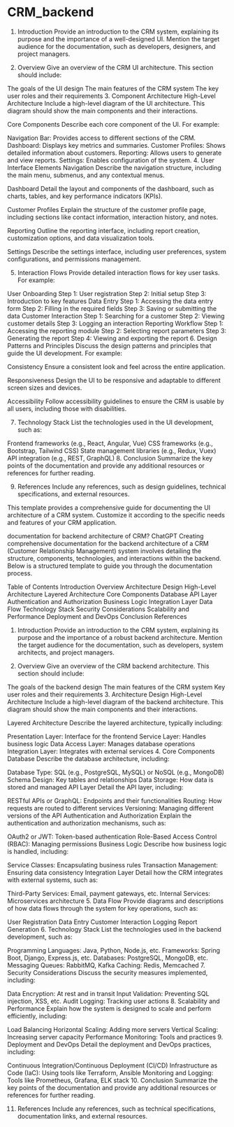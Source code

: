 # CRM_backend

1. Introduction
Provide an introduction to the CRM system, explaining its purpose and the importance of a well-designed UI. Mention the target audience for the documentation, such as developers, designers, and project managers.

2. Overview
Give an overview of the CRM UI architecture. This section should include:

The goals of the UI design
The main features of the CRM system
The key user roles and their requirements
3. Component Architecture
High-Level Architecture
Include a high-level diagram of the UI architecture. This diagram should show the main components and their interactions.

Core Components
Describe each core component of the UI. For example:

Navigation Bar: Provides access to different sections of the CRM.
Dashboard: Displays key metrics and summaries.
Customer Profiles: Shows detailed information about customers.
Reporting: Allows users to generate and view reports.
Settings: Enables configuration of the system.
4. User Interface Elements
Navigation
Describe the navigation structure, including the main menu, submenus, and any contextual menus.

Dashboard
Detail the layout and components of the dashboard, such as charts, tables, and key performance indicators (KPIs).

Customer Profiles
Explain the structure of the customer profile page, including sections like contact information, interaction history, and notes.

Reporting
Outline the reporting interface, including report creation, customization options, and data visualization tools.

Settings
Describe the settings interface, including user preferences, system configurations, and permissions management.

5. Interaction Flows
Provide detailed interaction flows for key user tasks. For example:

User Onboarding
Step 1: User registration
Step 2: Initial setup
Step 3: Introduction to key features
Data Entry
Step 1: Accessing the data entry form
Step 2: Filling in the required fields
Step 3: Saving or submitting the data
Customer Interaction
Step 1: Searching for a customer
Step 2: Viewing customer details
Step 3: Logging an interaction
Reporting Workflow
Step 1: Accessing the reporting module
Step 2: Selecting report parameters
Step 3: Generating the report
Step 4: Viewing and exporting the report
6. Design Patterns and Principles
Discuss the design patterns and principles that guide the UI development. For example:

Consistency
Ensure a consistent look and feel across the entire application.

Responsiveness
Design the UI to be responsive and adaptable to different screen sizes and devices.

Accessibility
Follow accessibility guidelines to ensure the CRM is usable by all users, including those with disabilities.

7. Technology Stack
List the technologies used in the UI development, such as:

Frontend frameworks (e.g., React, Angular, Vue)
CSS frameworks (e.g., Bootstrap, Tailwind CSS)
State management libraries (e.g., Redux, Vuex)
API integration (e.g., REST, GraphQL)
8. Conclusion
Summarize the key points of the documentation and provide any additional resources or references for further reading.

9. References
Include any references, such as design guidelines, technical specifications, and external resources.

This template provides a comprehensive guide for documenting the UI architecture of a CRM system. Customize it according to the specific needs and features of your CRM application.

documentation for backend architecture of CRM?
ChatGPT
Creating comprehensive documentation for the backend architecture of a CRM (Customer Relationship Management) system involves detailing the structure, components, technologies, and interactions within the backend. Below is a structured template to guide you through the documentation process.

Table of Contents
Introduction
Overview
Architecture Design
High-Level Architecture
Layered Architecture
Core Components
Database
API Layer
Authentication and Authorization
Business Logic
Integration Layer
Data Flow
Technology Stack
Security Considerations
Scalability and Performance
Deployment and DevOps
Conclusion
References
1. Introduction
Provide an introduction to the CRM system, explaining its purpose and the importance of a robust backend architecture. Mention the target audience for the documentation, such as developers, system architects, and project managers.

2. Overview
Give an overview of the CRM backend architecture. This section should include:

The goals of the backend design
The main features of the CRM system
Key user roles and their requirements
3. Architecture Design
High-Level Architecture
Include a high-level diagram of the backend architecture. This diagram should show the main components and their interactions.

Layered Architecture
Describe the layered architecture, typically including:

Presentation Layer: Interface for the frontend
Service Layer: Handles business logic
Data Access Layer: Manages database operations
Integration Layer: Integrates with external services
4. Core Components
Database
Describe the database architecture, including:

Database Type: SQL (e.g., PostgreSQL, MySQL) or NoSQL (e.g., MongoDB)
Schema Design: Key tables and relationships
Data Storage: How data is stored and managed
API Layer
Detail the API layer, including:

RESTful APIs or GraphQL: Endpoints and their functionalities
Routing: How requests are routed to different services
Versioning: Managing different versions of the API
Authentication and Authorization
Explain the authentication and authorization mechanisms, such as:

OAuth2 or JWT: Token-based authentication
Role-Based Access Control (RBAC): Managing permissions
Business Logic
Describe how business logic is handled, including:

Service Classes: Encapsulating business rules
Transaction Management: Ensuring data consistency
Integration Layer
Detail how the CRM integrates with external systems, such as:

Third-Party Services: Email, payment gateways, etc.
Internal Services: Microservices architecture
5. Data Flow
Provide diagrams and descriptions of how data flows through the system for key operations, such as:

User Registration
Data Entry
Customer Interaction Logging
Report Generation
6. Technology Stack
List the technologies used in the backend development, such as:

Programming Languages: Java, Python, Node.js, etc.
Frameworks: Spring Boot, Django, Express.js, etc.
Databases: PostgreSQL, MongoDB, etc.
Messaging Queues: RabbitMQ, Kafka
Caching: Redis, Memcached
7. Security Considerations
Discuss the security measures implemented, including:

Data Encryption: At rest and in transit
Input Validation: Preventing SQL injection, XSS, etc.
Audit Logging: Tracking user actions
8. Scalability and Performance
Explain how the system is designed to scale and perform efficiently, including:

Load Balancing
Horizontal Scaling: Adding more servers
Vertical Scaling: Increasing server capacity
Performance Monitoring: Tools and practices
9. Deployment and DevOps
Detail the deployment and DevOps practices, including:

Continuous Integration/Continuous Deployment (CI/CD)
Infrastructure as Code (IaC): Using tools like Terraform, Ansible
Monitoring and Logging: Tools like Prometheus, Grafana, ELK stack
10. Conclusion
Summarize the key points of the documentation and provide any additional resources or references for further reading.

11. References
Include any references, such as technical specifications, documentation links, and external resources.
